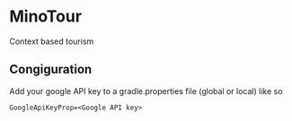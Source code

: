 # MinoTour
Context based tourism

## Congiguration
Add your google API key to a gradle.properties file (global or local) like so
```
GoogleApiKeyProp=<Google API key>
```
